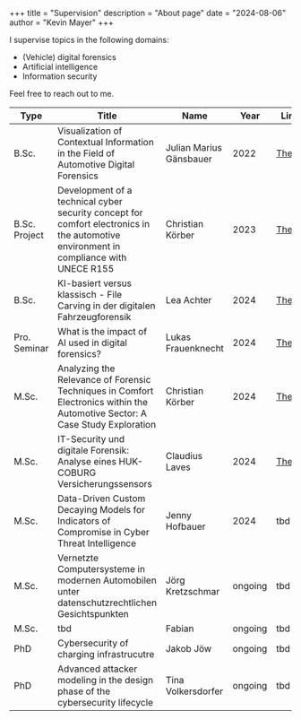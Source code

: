 +++
title = "Supervision"
description = "About page"
date = "2024-08-06"
author = "Kevin Mayer"
+++

I supervise topics in the following domains:

- (Vehicle) digital forensics
- Artificial intelligence
- Information security

Feel free to reach out to me.

| Type | Title | Name | Year | Link |
| ---- | ----- | ---- | ---- | ---- |
| B.Sc. | Visualization of Contextual Information in the Field of Automotive Digital Forensics | Julian Marius Gänsbauer | 2022 | [Thesis](/thesis/julian-ba-final.pdf) |
| B.Sc. Project | Development of a technical cyber security concept for comfort electronics in the automotive environment in compliance with UNECE R155 | Christian Körber | 2023 | [Thesis](/thesis/Development_of_a_technical_cybersecurity_concept_for_comfort_electronics_in_the_automotive_environment.pdf) |
| B.Sc. | KI-basiert versus klassisch - File Carving in der digitalen Fahrzeugforensik | Lea Achter | 2024 | [Thesis](/thesis/KI_basiert_versus_klassisch_File_Carving_in_der_digitalen_Fahrzeugforensik.pdf) |
| Pro. Seminar | What is the impact of AI used in digital forensics? | Lukas Frauenknecht | 2024 | [Thesis](/thesis/Lukas_Frauenknecht_ProSemER-SS24_final_Version.pdf) |
| M.Sc. | Analyzing the Relevance of Forensic Techniques in Comfort Electronics within the Automotive Sector: A Case Study Exploration | Christian Körber | 2024 | [Thesis](/thesis/Analyzing_the_Relevance_of_Forensic_Techniques_in_Comfort_Electronics_within_the_Automotive_Sector__A_Case_Study_Exploration.pdf) |
| M.Sc. | IT-Security und digitale Forensik: Analyse eines HUK-COBURG Versicherungssensors | Claudius Laves | 2024 | [Thesis](/thesis/Master_Thesis_Claudius.pdf) |
| M.Sc. | Data-Driven Custom Decaying Models for Indicators of Compromise in Cyber Threat Intelligence | Jenny Hofbauer | 2024 | tbd |
| M.Sc. | Vernetzte Computersysteme in modernen Automobilen unter datenschutzrechtlichen Gesichtspunkten | Jörg Kretzschmar | ongoing | tbd |
| M.Sc. | tbd | Fabian | ongoing | tbd |
| PhD | Cybersecurity of charging infrastrucutre | Jakob Jöw | ongoing | tbd |
| PhD | Advanced attacker modeling in the design phase of the cybersecurity lifecycle | Tina Volkersdorfer | ongoing | tbd |
